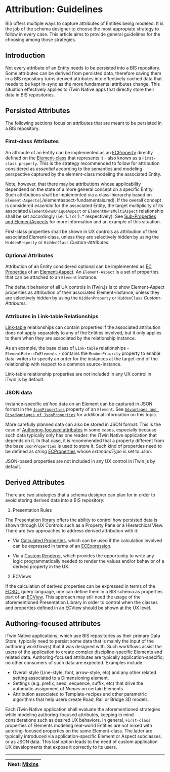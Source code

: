 # Attribution: Guidelines

BIS offers multiple ways to capture attributes of Entities being modeled. It is the job of the schema designer to choose the most appropiate strategy to follow in every case. This article aims to provide general guidelines for the choosing among those strategies.

## Introduction

Not every attribute of an Entity needs to be persisted into a BIS repository. Some attributes can be derived from persisted data, therefore saving them in a BIS repository turns derived attributes into effectively cached data that needs to be kept in-sync as the more fundamental attributes change. This situation effectively applies to iTwin Native apps that directly store their data in BIS repositories.

## Persisted Attributes

The following sections focus on attributes that are meant to be persisted in a BIS repository.

### First-class Attributes

An attribute of an Entity can be implemented as an [ECProperty](../../ec/ec-property.md) directly defined on the [Element-class](./data-classification.md#element-class) that represents it - also known as a `First-class property`. This is the strategy recommended to follow for attribution considered as *essential* according to the semantics and modeling perspective captured by the element-class modeling the associated Entity.

Note, however, that there may be attributions whose applicability dependend on the state of a more general concept on a specific Entity. Such attributions shall be implemented via a class-hierarchy based on `Element-Aspects`(./elementaspect-fundamentals.md). If the overall concept is considered *essential* for the associated Entity, the target multiplicity of its associated `ElementOwnsUniqueAspect` or `ElementOwnsMultiAspect` relationship shall be set accordingly (i.e. 1..1 or 1..* respectively). See [Sub-Properties and ElementAspects](./elementaspect-fundamentals.md#sub-properties-and-elementaspects) for more information and an example of this situation.

First-class properties shall be shown in UX controls as attribution of their associated Element-class, unless they are selectively hidden by using the `HiddenProperty` or `HiddenClass` *Custom-Attributes*.

### Optional Attributes

Attribution of an Entity considered optional can be implemented as [EC Properties](../../ec/ec-property.md) of an [Element-Aspect](./elementaspect-fundamentals.md). An `Element-Aspect` is a set of properties that can be attached to an `Element` instance.

The default behavior of all UX controls in iTwin.js is to show Element-Aspect properties as attribution of their associated Element-instance, unless they are selectively hidden by using the `HiddenProperty` or `HiddenClass` *Custom-Attributes*.

### Attributes in Link-table Relationships

[Link-table](./relationship-fundamentals.md#link-table) relationships can contain properties if the associated attribution does not apply separately to any of the Entities involved, but it only applies to them when they are associated by the relationship instance.

As an example, the base class of `Link-table` relationships - `ElementRefersToElements` - contains the `MemberPriority` property to enable data-writers to specify an order for the instances at the target-end of the relationship with respect to a common source-instance.

Link-table relationship properties are not included in any UX control in iTwin.js by default.

### JSON data

Instance-specific *ad hoc* data on an Element can be captured in JSON format in the [`JsonProperties`](./element-fundamentals.md#jsonproperties) property of an `Element`. See [`Advantages and Disadvantages of JsonProperties`](./element-fundamentals.md#advantages-and-disadvantages-of-jsonproperties) for additional information on this topic.

More carefully planned data can also be stored in JSON format. This is the case of [Authoring-focused attributes](#authoring-focused-attributes) in some cases, especially because such data typically only has one reader: the iTwin Native application that depends on it. In that case, it is recommended that a property different from the base `JsonProperties` is used to store it. Such kind of properties need to be defined as *string* [ECProperties](../../ec/ec-property.md) whose *extendedType* is set to *Json*.

JSON-based properties are not included in any UX control in iTwin.js by default.

## Derived Attributes

There are two strategies that a schema designer can plan for in order to avoid storing derived data into a BIS repository:

1. Presentation Rules

The [Presentation library](https://www.itwinjs.org/presentation/hierarchies/) offers the ability to control how persisted data is shown through UX Controls such as a Property Pane or a Hierarchical View. There are two approaches to address derived attribution with it:

- Via [Calculated Properties](https://www.itwinjs.org/presentation/content/calculatedpropertiesspecification/), which can be used if the calculation involved can be expressed in terms of an [ECExpression](https://www.itwinjs.org/presentation/advanced/ecexpressions/).

- Via a [Custom Renderer](https://www.itwinjs.org/reference/presentation-common/presentationrules/customrendererspecification/), which provides the opportunity to write any logic programmatically needed to render the values and/or behavior of a derived property in the UX.

2. ECViews

If the calculation of derived properties can be expressed in terms of the [ECSQL](../../../learning/ECSQL.md) query language, one can define them in a BIS schema as properties part of an [ECView](../../../learning/ECSqlReference/Views.md). This approach may still need the usage of the aforementioned Presentation Library in order to control when the classes and properties defined in an ECView should be shown at the UX level.

## Authoring-focused attributes

iTwin Native applications, which use BIS repositories as their primary Data Store, typically need to persist some data that is mainly the input of the authoring workflow(s) that it was designed with. Such workflows assist the users of the application to create complex discipline-specific Elements and related data. Authoring-focused attributes are typically application-specific; no other consumers of such data are expected. Examples include:

- Overall style (Line-style, font, arrow-style, etc) and any other related setting associated to a Dimensioning element.
- Settings (e.g. prefix, seed, sequence, suffix, etc) that drive the automatic assignment of *Names* on certain Elements.
- Attribution associated to Template-recipes and other parametric algorithms that help users create Road, Rail or Bridge 3D models.

Each iTwin Native application shall evaluate the aforementioned strategies while modeling authoring-focused attributes, keeping in mind considerations such as desired UX behaviors. In general, `First-class` properties of Elements modeling real-world Entities are not mixed with autoring-focused properties on the same Element-class. The latter are typically introduced via application-specific Element or Aspect subclasses, or as JSON data. This last option leads to the need of custom application UX developments that expose it correctly to its users.

---
| Next: [Mixins](./mixins.md)
|:---
